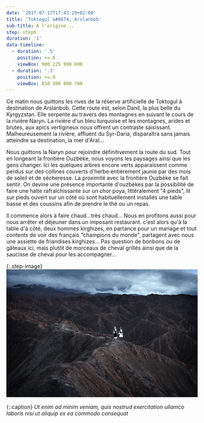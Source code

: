 ```yaml
---
date: '2017-07-17T17:43:29+02:00'
title: 'Toktogul &#8674; Arslanbob'
sub-title: A l'origine...
step: step9
duration: '1'
data-timeline:
  - duration: '.5'
    position: +=.0
    viewBox: 900 225 900 800
  - duration: '.3'
    position: +=.0
    viewBox: 850 300 800 700
---
```

Ce matin nous quittons les rives de la réserve artificielle de Toktogul à destination de Arslanbob. Cette route est, selon Danil, la plus belle du Kyrgyzstan. Elle serpente au travers des montagnes en suivant le cours de la rivière Naryn. La rivière d'un bleu turquoise et les montagnes, arides et brutes, aux apics vertigineux nous offrent un contraste saisissant. Malheureusement la rivière, affluent du Syr-Daria, disparaîtra sans jamais atteindre sa destination, la mer d'Aral...

Nous quittons la Naryn pour rejoindre définitivement la route du sud. Tout en longeant la frontière Ouzbèke, nous voyons les paysages ainsi que les gens changer.
Ici les quelques arbres encore verts apparaissent comme perdus sur des collines couverts d'herbe entièrement jaunie par des mois de soleil et de sécheresse. La proximité avec la frontière Ouzbèke se fait sentir. On devine une présence importante d'ouzbèkes par la possibilité de faire une halte rafraîchissante sur un chor poya, littéralement "4 pieds", lit sur pieds ouvert sur un côté où sont habituellement installés une table basse et des coussins afin de prendre le thé ou un repas. 

Il commence alors à faire chaud...très chaud... Nous en profitons aussi pour nous arrêter et déjeuner dans un imposant restaurant. c'est alors qu'à la table d'à côté, deux hommes kirghizes, en partance pour un mariage et tout contents de voir des français "champions du monde", partagent avec nous une assiette de friandises kirghizes... Pas question de bonbons ou de gâteaux ici, mais plutôt de morceaux de cheval grillés ainsi que de la saucisse de cheval pour les accompagner...

{:.step-image}
[![](/assets/img/uploads/kirghyzstan.jpeg)](/assets/img/uploads/kirghyzstan.jpeg 'kirghyzstan')

{:.caption}
*Ut enim ad minim veniam, quis nostrud exercitation ullamco laboris nisi ut aliquip ex ea commodo consequat*
